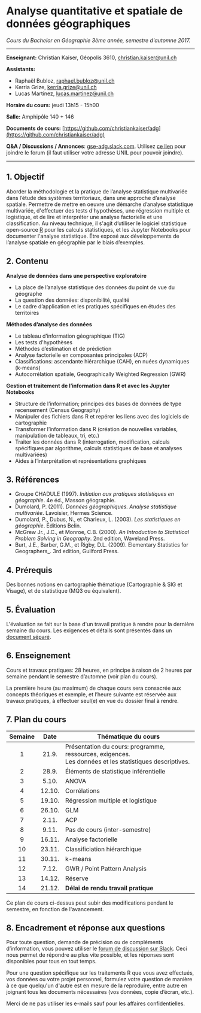 # Analyse quantitative et spatiale de données géographiques

_Cours du Bachelor en Géographie 3ème année, semestre d'automne 2017._

---

__Enseignant:__ Christian Kaiser, Géopolis 3610, [christian.kaiser@unil.ch](mailto:christian.kaiser@unil.ch)

__Assistants:__

- Raphaël Bubloz, [raphael.bubloz@unil.ch](raphael.bubloz@unil.ch)
- Kerria Grize, [kerria.grize@unil.ch](kerria.grize@unil.ch)
- Lucas Martinez, [lucas.martinez@unil.ch](lucas.martinez@unil.ch)

__Horaire du cours:__ jeudi 13h15 - 15h00

__Salle:__ Amphipôle 140 + 146

__Documents de cours:__ [https://github.com/christiankaiser/adg](https://github.com/christiankaiser/adg)

__Q&A / Discussions / Annonces__: [gse-adg.slack.com](https://gse-adg.slack.com). Utilisez [ce lien](https://join.slack.com/t/gse-adg/signup) pour joindre le forum (il faut utiliser votre adresse UNIL pour pouvoir joindre).

---

## 1. Objectif

Aborder la méthodologie et la pratique de l’analyse statistique multivariée dans l’étude des systèmes territoriaux, dans une approche d’analyse spatiale. Permettre de mettre en oeuvre une démarche d’analyse statistique multivariée, d'effectuer des tests d'hypothèses, une régression multiple et logistique, et de lire et interpréter une analyse factorielle et une classification. Au niveau technique, il s'agit d’utiliser le logiciel statistique open-source [R](https://www.r-project.org/) pour les calculs statistiques, et les Jupyter Notebooks pour documenter l'analyse statistique. Être exposé aux développements de l’analyse spatiale en géographie par le biais d’exemples.

## 2. Contenu

__Analyse de données dans une perspective exploratoire__

- La place de l’analyse statistique des données du point de vue du géographe
- La question des données: disponibilité, qualité
- Le cadre d’application et les pratiques spécifiques en études des territoires

__Méthodes d’analyse des données__

- Le tableau d’information géographique (TIG)
- Les tests d'hypothèses
- Méthodes d’estimation et de prédiction
- Analyse factorielle en composantes principales (ACP)
- Classifications: ascendante hiérarchique (CAH), en nuées dynamiques (k-means)
- Autocorrélation spatiale, Geographically Weighted Regression (GWR)

__Gestion et traitement de l’information dans R et avec les Jupyter Notebooks__

- Structure de l’information; principes des bases de données de type recensement (Census Geography)
- Manipuler des fichiers dans R et repérer les liens avec des logiciels de cartographie
- Transformer l’information dans R (création de nouvelles variables, manipulation de tableaux, tri, etc.)
- Traiter les données dans R (interrogation, modification, calculs spécifiques par algorithme, calculs statistiques de base et analyses multivariées)
- Aides à l’interprétation et représentations graphiques

## 3. Références

- Groupe CHADULE (1997). _Initiation aux pratiques statistiques en géographie_. 4e éd., Masson géographie.
- Dumolard, P. (2011). _Données géographiques. Analyse statistique multivariée_. Lavoisier, Hermes Science.
- Dumolard, P., Dubus, N., et Charleux, L. (2003). _Les statistiques en géographie_. Éditions Belin.
- McGrew Jr., J.C., et Monroe, C.B. (2000). _An Introduction to Statistical Problem Solving in Geography_. 2nd edition, Waveland Press.
- Burt, J.E., Barber, G.M., et Rigby, D.L. (2009). Elementary Statistics for Geographers_. 3rd edition, Guilford Press.

## 4. Prérequis

Des bonnes notions en cartographie thématique (Cartographie & SIG et Visage), et de statistique (MQ3 ou équivalent).

## 5. Évaluation

L'évaluation se fait sur la base d'un travail pratique à rendre pour la dernière semaine du cours. Les exigences et détails sont présentés dans un [document séparé](travail-pratique/README.md).

## 6. Enseignement

Cours et travaux pratiques: 28 heures, en principe à raison de 2 heures par semaine pendant le semestre d’automne (voir plan du cours).

La première heure (au maximum) de chaque cours sera consacrée aux concepts théoriques et exemple, et l’heure suivante est réservée aux travaux pratiques, à effectuer seul(e) en vue du dossier final à rendre.

## 7. Plan du cours

Semaine  | Date  | Thématique du cours
:-------:|:-----:| -------------------
1        | 21.9. | Présentation du cours: programme, ressources, exigences.<br>Les données et les statistiques descriptives.
2        | 28.9.  | Éléments de statistique inférentielle
3        | 5.10.  | ANOVA
4        | 12.10. | Corrélations
5        | 19.10. | Régression multiple et logistique
6        | 26.10. | GLM
7        | 2.11.  | ACP
8        | 9.11.  | Pas de cours (inter-semestre)
9        | 16.11. | Analyse factorielle
10       | 23.11. | Classificiation hiérarchique
11       | 30.11. | k-means
12       | 7.12.  | GWR / Point Pattern Analysis
13       | 14.12. | Réserve
14       | 21.12. | __Délai de rendu travail pratique__

Ce plan de cours ci-dessus peut subir des modifications pendant le semestre, en fonction de l'avancement.


## 8. Encadrement et réponse aux questions

Pour toute question, demande de précision ou de compléments d’information, vous pouvez utiliser le [forum de discussion sur Slack](https://gse-adg.slack.com). Ceci nous permet de répondre au plus vite possible, et les réponses sont disponibles pour tous en tout temps.

Pour une question spécifique sur les traitements R que vous avez effectués, vos données ou votre projet personnel, formulez votre question de manière à ce que quelqu'un d'autre est en mesure de la reproduire, entre autre en joignant tous les documents nécessaires (vos données, copie d’écran, etc.).

Merci de ne pas utiliser les e-mails sauf pour les affaires confidentielles.

